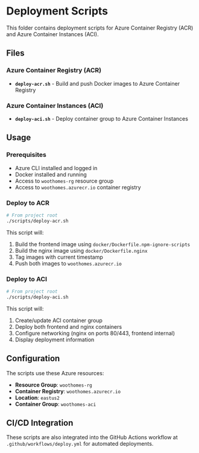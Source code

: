 # Deployment Scripts

This folder contains deployment scripts for Azure Container Registry (ACR) and Azure Container Instances (ACI).

## Files

### Azure Container Registry (ACR)
- **`deploy-acr.sh`** - Build and push Docker images to Azure Container Registry

### Azure Container Instances (ACI)
- **`deploy-aci.sh`** - Deploy container group to Azure Container Instances

## Usage

### Prerequisites
- Azure CLI installed and logged in
- Docker installed and running
- Access to `woothomes-rg` resource group
- Access to `woothomes.azurecr.io` container registry

### Deploy to ACR
```bash
# From project root
./scripts/deploy-acr.sh
```

This script will:
1. Build the frontend image using `docker/Dockerfile.npm-ignore-scripts`
2. Build the nginx image using `docker/Dockerfile.nginx`
3. Tag images with current timestamp
4. Push both images to `woothomes.azurecr.io`

### Deploy to ACI
```bash
# From project root
./scripts/deploy-aci.sh
```

This script will:
1. Create/update ACI container group
2. Deploy both frontend and nginx containers
3. Configure networking (nginx on ports 80/443, frontend internal)
4. Display deployment information

## Configuration

The scripts use these Azure resources:
- **Resource Group**: `woothomes-rg`
- **Container Registry**: `woothomes.azurecr.io`
- **Location**: `eastus2`
- **Container Group**: `woothomes-aci`

## CI/CD Integration

These scripts are also integrated into the GitHub Actions workflow at `.github/workflows/deploy.yml` for automated deployments.
